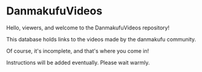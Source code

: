# DanmakufuVideos
Hello, viewers, and welcome to the DanmakufuVideos repository!

This database holds links to the videos made by the danmakufu community.

Of course, it's incomplete, and that's where you come in!

Instructions will be added eventually. Please wait warmly.
